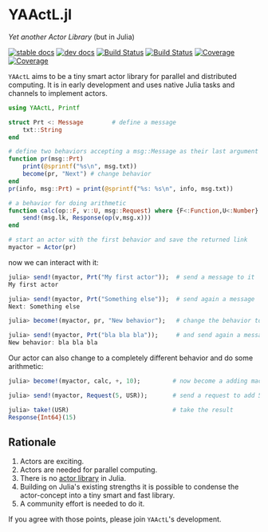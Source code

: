 # YAActL.jl

*Yet another Actor Library* (but in Julia)

[![stable docs](https://img.shields.io/badge/docs-stable-blue.svg)](https://pbayer.github.io/YAActL.jl/stable/)
[![dev docs](https://img.shields.io/badge/docs-dev-blue.svg)](https://pbayer.github.io/YAActL.jl/dev)
[![Build Status](https://travis-ci.com/pbayer/YAActL.jl.svg?branch=master)](https://travis-ci.com/pbayer/YAActL.jl)
[![Build Status](https://ci.appveyor.com/api/projects/status/github/pbayer/YAActL.jl?svg=true)](https://ci.appveyor.com/project/pbayer/YAActL-jl)
[![Coverage](https://codecov.io/gh/pbayer/YAActL.jl/branch/master/graph/badge.svg)](https://codecov.io/gh/pbayer/YAActL.jl)
[![Coverage](https://coveralls.io/repos/github/pbayer/YAActL.jl/badge.svg?branch=master)](https://coveralls.io/github/pbayer/YAActL.jl?branch=master)

`YAActL` aims to be a tiny smart actor library for parallel and distributed computing. It is in early development and uses native Julia tasks and channels to implement actors.

```julia
using YAActL, Printf

struct Prt <: Message        # define a message
    txt::String
end

# define two behaviors accepting a msg::Message as their last argument
function pr(msg::Prt)
    print(@sprintf("%s\n", msg.txt))
    become(pr, "Next") # change behavior
end
pr(info, msg::Prt) = print(@sprintf("%s: %s\n", info, msg.txt))

# a behavior for doing arithmetic
function calc(op::F, v::U, msg::Request) where {F<:Function,U<:Number}
    send!(msg.lk, Response(op(v,msg.x)))
end

# start an actor with the first behavior and save the returned link
myactor = Actor(pr)
```

now we can interact with it:

```julia
julia> send!(myactor, Prt("My first actor"));  # send a message to it
My first actor

julia> send!(myactor, Prt("Something else"));  # send again a message
Next: Something else

julia> become!(myactor, pr, "New behavior");   # change the behavior to another one

julia> send!(myactor, Prt("bla bla bla"));     # and send again a message
New behavior: bla bla bla
```

Our actor can also change to a completely different behavior and do some arithmetic:

```julia
julia> become!(myactor, calc, +, 10);         # now become a adding machine

julia> send!(myactor, Request(5, USR));       # send a request to add 5

julia> take!(USR)                             # take the result
Response{Int64}(15)
```

## Rationale

1. Actors are exciting.
2. Actors are needed for parallel computing.
3. There is no [actor library](https://en.wikipedia.org/wiki/Actor_model#Actor_libraries_and_frameworks) in Julia. 
4. Building on Julia's existing strengths it is possible to condense the actor-concept into a tiny smart and fast library.
5. A community effort is needed to do it.

If you agree with those points, please join `YAActL`'s development.
